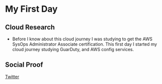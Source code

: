# My First Day

## Cloud Research

- Before I know about this cloud journey I was studying to get the AWS SysOps Administrator Associate certification. This first day I started my cloud journey studying GuarDuty, and AWS config services.

## Social Proof

[Twitter](https://twitter.com/L0rum4/status/1290494384383725569)
